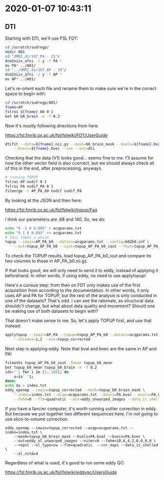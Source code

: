 # 2020-01-07 10:43:11

## DTI
Starting with DTI, we'll use FSL FDT:

```bash
cd /scratch/sudregp/
mkdir A01
cd "dMRI_dir107_PA - 21"/
dcm2niix_afni -z y -f PA *
mv PA* ../A01/
cd "../dMRI_dir107_AP - 19"/
dcm2niix_afni -z y -f AP *
mv AP* ../A01/
```

Let's re-orient each file and rename them to make sure we're in the correct
space to begin with:

```bash
cd /scratch/sudregp/A01/
fname=AP
fslroi ${fname} b0 0 1
bet b0 b0_brain -m -f 0.2
```

Now it's mostly following directions from here:

https://fsl.fmrib.ox.ac.uk/fsl/fslwiki/FDT/UserGuide

```bash
dtifit --data=${fname}.nii.gz --mask=b0_brain_mask --bvals=${fname}.bval \
    --bvecs=${fname}.bvec --sse --out=dti
```

Checking that the data (V1) looks good... seems fine to me. I'll assume for now
the other vector field is also ccorrect, but we should always check all of this
in the end, after preprocessing, anyways.

```bash
# running TOPUP
fslroi AP nodif 0 1
fslroi PA nodif_PA 0 1
fslmerge -t AP_PA_b0 nodif nodif_PA
```

By looking at the JSON and then here:

https://fsl.fmrib.ox.ac.uk/fsl/fslwiki/topup/Faq

I think our parameters are .68 and 140. So, we do:

```bash
echo "0 -1 0 0.095" > acqparams.txt
echo "0 1 0 0.095" >> acqparams.txt
# this takes a while
topup --imain=AP_PA_b0 --datain=acqparams.txt --config=b02b0.cnf \
    --out=topup_AP_PA_b0 --iout=topup_AP_PA_b0_iout --fout=topup_AP_PA_b0_fout
```

To check the TOPUP results, load topup_AP_PA_b0_iout and compare its two volumes
to those in AP_PA_b0.nii.gz.

If that looks good, we will only need to send it to eddy, instead of applying it
beforehand. In other words, if using eddy, no need to use applytopup!

Here's a curious step: from then on FDT only makes use of the first
acquisition from according to the documentation. In other words, it only uses AP and PA for TOPUP, but
the rest of the analysis is only conducted in one of the datasets? That's
odd. I can see the rationale, as structural data shouldn't change, but what
about data quality and movement? Should one be making use of both datasets to
begin with?

That doesn't make sense to me. So, let's apply TOPUP first, and use that
instead:

```bash
applytopup --imain=AP,PA --topup=topup_AP_PA_b0 --datain=acqparams.txt \
    --inindex=1,2 --out=topup_corrected
```

Next step is applying eddy. Note that bval and bvec are the same in AP and PA!

```bash
fslmaths topup_AP_PA_b0_iout -Tmean topup_b0_mean
bet topup_b0_mean topup_b0_brain -m -f 0.2
idx=''; for i in {1..108}; do 
    a=$a' '1;
done;
echo $a > index.txt
eddy_openmp --imain=topup_corrected --mask=topup_b0_brain_mask \
    --index=index.txt --acqp=acqparams.txt --bvecs=PA.bvec --bvals=PA.bval \
    --fwhm=0 --flm=quadratic --out=eddy_unwarped_images --data_is_shelled
```

If you have a fancier computer, it's
worth running outlier correction in eddy. But because we put together two
different sequences here, I'm not going to use slice-to-volume correction.

```
eddy_openmp --imain=topup_corrected --acqp=acqparams.txt --index=index.txt \
    --mask=topup_b0_brain_mask --bvals=PA.bval --bvecs=PA.bvec \
    --out=eddy_ol_unwarped_images --niter=8 --fwhm=10,6,4,2,0,0,0,0 \
    --repol --ol_type=sw --flm=quadratic  --cnr_maps --data_is_shelled \
    --ol_nstd=4
```

Regardless of what is used, it's good to run some eddy QC:

https://fsl.fmrib.ox.ac.uk/fsl/fslwiki/eddyqc/UsersGuide


<!-- Then, it's just a matter of checking the quality of the results and running
autoPtx and TBSS:

```bash
# copying over some files to their correct names for bedpostX
cp eddy_s2v_unwarped_images.nii.gz data.nii.gz;
cp PA.bval bvals;
cp PA.bvec old_bvecs;
cp eddy_unwarped_images.eddy_rotated_bvecs bvecs;
cp topup_b0_brain_mask.nii.gz nodif_brain_mask.nii.gz;
bedpostx_gpu -n 1 ./;


autoPTx

tbss_1_preproc dti_FA.nii.gz

cp origdata/dti_FA.nii.gz ./
cp FA/dti_FA_FA.nii.gz dti_FA_eroded.nii.gz

# make directionality encoded QC pictures, checking that eroded FA looks fine.
# Note that the dtifit results, and the std alignment were run by autoPtx!
fat_proc_decmap -in_fa dti_FA_eroded.nii.gz -in_v1 dti_V1.nii.gz \
    -mask nodif_brain_mask.nii.gz -prefix DEC

# apply the transform calculated by autoPtx to a few maps. code copied from 
# tbss_non_fa
for f in FA L1 L2 L3 MD MO FA_eroded; do
    echo Warping $f;
    applywarp -i dti_${f} -o ${f}_in_FMRIB58_FA_1mm \
        -r $FSLDIR/data/standard/FMRIB58_FA_1mm -w nat2std_warp
done

# # make transformation QC figure: warped subject B0 is the overlay!
# @chauffeur_afni                             \
#     -ulay  $FSLDIR/data/standard/FMRIB58_FA_1mm.nii.gz                     \
#     -olay  FA_in_FMRIB58_FA_1mm.nii.gz                         \
#     -ulay_range 0% 150%                     \
#     -func_range_perc 50                     \
#     -pbar_posonly                           \
#     -cbar "red_monochrome"                  \
#     -opacity 8                              \
#     -prefix   QC/FA_transform              \
#     -montx 3 -monty 3                       \
#     -set_xhairs OFF                         \
#     -label_mode 1 -label_size 3             \
#     -do_clean

# new version with FSL template as the edges
@snapshot_volreg FA_in_FMRIB58_FA_1mm.nii.gz \
    $FSLDIR/data/standard/FMRIB58_FA_1mm.nii.gz \
    QC/FA_transform;

# make QC images for standard errors. Here we set our color scale to have 95th
# percentile of all errors. Meaning, more red = bigger error.
@chauffeur_afni                             \
    -ulay  data.nii.gz                       \
    -olay  dti_sse.nii.gz                          \
    -opacity 5                              \
    -pbar_posonly   \
    -cbar Spectrum:red_to_blue              \
    -set_subbricks 0 0 0     \
    -prefix   QC/sse              \
    -montx 6 -monty 6                       \
    -set_xhairs OFF                         \
    -label_mode 1 -label_size 3             \
    -thr_olay 0 \
    -func_range_perc_nz 95 \
    -do_clean

# we can derive the skeleton later, either based on FMRIB58 or group

# note that we need to look at
# https://fsl.fmrib.ox.ac.uk/fsl/fslwiki/TBSS/UserGuide#Using_non-FA_Images_in_TBSS
# to run the non-FA files! -->




